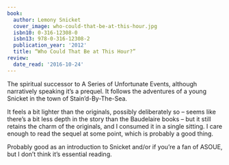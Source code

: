 ```yaml
---
book:
  author: Lemony Snicket
  cover_image: who-could-that-be-at-this-hour.jpg
  isbn10: 0-316-12308-0
  isbn13: 978-0-316-12308-2
  publication_year: '2012'
  title: “Who Could That Be at This Hour?”
review:
  date_read: '2016-10-24'
---
```


The spiritual successor to A Series of Unfortunate Events, although narratively speaking it’s a prequel. It follows the adventures of a young Snicket in the town of Stain’d-By-The-Sea.

It feels a bit lighter than the originals, possibly deliberately so – seems like there’s a bit less depth in the story than the Baudelaire books – but it still retains the charm of the originals, and I consumed it in a single sitting. I care enough to read the sequel at some point, which is probably a good thing.

Probably good as an introduction to Snicket and/or if you’re a fan of ASOUE, but I don’t think it’s essential reading.
